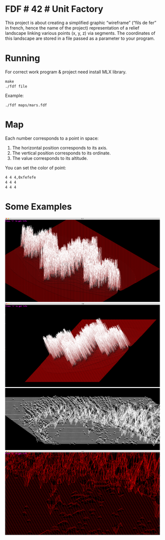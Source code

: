 # FDF # 42 # Unit Factory
This project is about creating a simplified graphic “wireframe” (“fils de fer” in french, hence the name of the project) representation of a relief landscape linking various points (x, y, z) via segments. The coordinates of this landscape are stored in a file passed as a parameter to your program.

# Running
For correct work program & project need install MLX library.
```
make
./fdf file
```

Example:
```
./fdf maps/mars.fdf
```

# Map
Each number corresponds to a point in space:

1. The horizontal position corresponds to its axis.
2. The vertical position corresponds to its ordinate.
3. The value corresponds to its altitude.

You can set the color of point:
```
4 4 4,0xfefefe
4 4 4
4 4 4
```

# Some Examples

![alt text](images/src1.png)
![alt text](images/src2.png)
![alt text](images/src3.png)
![alt text](images/src4.png)
